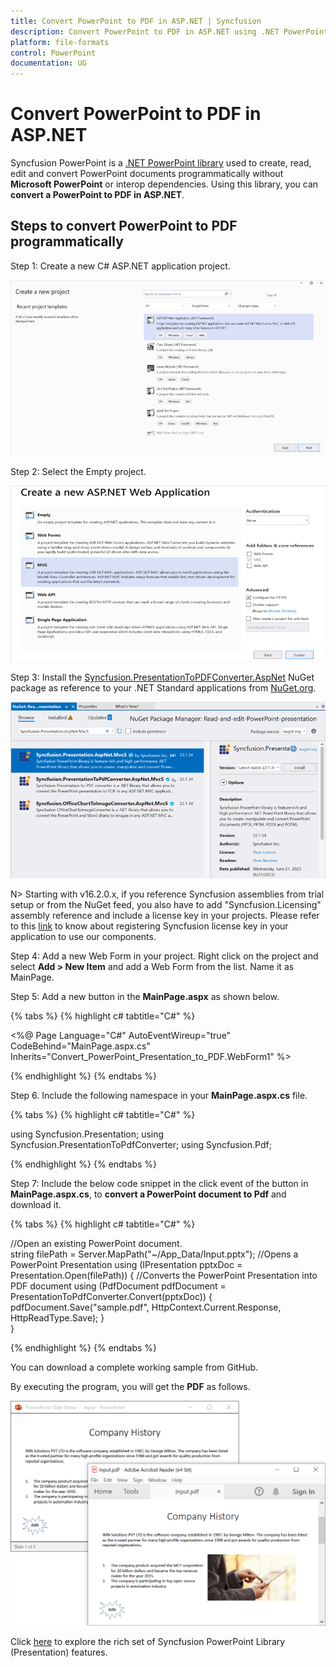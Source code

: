 ```yaml
---
title: Convert PowerPoint to PDF in ASP.NET | Syncfusion
description: Convert PowerPoint to PDF in ASP.NET using .NET PowerPoint library (Presentation) without Microsoft PowerPoint or interop dependencies.
platform: file-formats
control: PowerPoint
documentation: UG
---
```


# Convert PowerPoint to PDF in ASP.NET

Syncfusion PowerPoint is a [.NET PowerPoint library](https://www.syncfusion.com/document-processing/powerpoint-framework/net) used to create, read, edit and convert PowerPoint documents programmatically without **Microsoft PowerPoint** or interop dependencies. Using this library, you can **convert a PowerPoint to PDF in ASP.NET**.

## Steps to convert PowerPoint to PDF programmatically

Step 1: Create a new C# ASP.NET application project.

![Create ASP.NET MVC project](Workingwith_MVC/Project-Open-and-Save.png)

Step 2: Select the Empty project.

![Select MVC template](Workingwith_MVC/MVC-Open-and-Save.png)

Step 3: Install the [Syncfusion.PresentationToPDFConverter.AspNet](https://www.nuget.org/packages/Syncfusion.PresentationToPdfConverter.AspNet) NuGet package as reference to your .NET Standard applications from [NuGet.org](https://www.nuget.org/).

![Install Syncfusion.PresentationToPDFConverter.AspNet Nuget Package](Workingwith_MVC/Nuget-Open-and-Save.png)

N> Starting with v16.2.0.x, if you reference Syncfusion assemblies from trial setup or from the NuGet feed, you also have to add "Syncfusion.Licensing" assembly reference and include a license key in your projects. Please refer to this [link](https://help.syncfusion.com/common/essential-studio/licensing/overview) to know about registering Syncfusion license key in your application to use our components.

Step 4: Add a new Web Form in your project. Right click on the project and select **Add > New Item** and add a Web Form from the list. Name it as MainPage.

Step 5: Add a new button in the **MainPage.aspx** as shown below.

{% tabs %}
{% highlight c# tabtitle="C#" %}

<%@ Page Language="C#" AutoEventWireup="true" CodeBehind="MainPage.aspx.cs" Inherits="Convert_PowerPoint_Presentation_to_PDF.WebForm1" %>
<!DOCTYPE html>
<html xmlns="http://www.w3.org/1999/xhtml">
<head runat="server">
    <title></title>
</head>
<body>
    <form id="form1" runat="server">
        <div>
             <asp:Button ID="Button1" runat="server" Text="Convert PPTX to PDF" OnClick="OnButtonClicked" />
        </div>
    </form>
</body>
</html>

{% endhighlight %}
{% endtabs %}

Step 6. Include the following namespace in your **MainPage.aspx.cs** file.

{% tabs %}
{% highlight c# tabtitle="C#" %}

using Syncfusion.Presentation;
using Syncfusion.PresentationToPdfConverter;
using Syncfusion.Pdf;

{% endhighlight %}
{% endtabs %}

Step 7: Include the below code snippet in the click event of the button in **MainPage.aspx.cs**, to **convert a PowerPoint document to Pdf** and download it.

{% tabs %}
{% highlight c# tabtitle="C#" %}

//Open an existing PowerPoint document.        
string filePath = Server.MapPath("~/App_Data/Input.pptx");
//Opens a PowerPoint Presentation
using (IPresentation pptxDoc = Presentation.Open(filePath))
{
    //Converts the PowerPoint Presentation into PDF document
    using (PdfDocument pdfDocument = PresentationToPdfConverter.Convert(pptxDoc))
    {
        pdfDocument.Save("sample.pdf", HttpContext.Current.Response, HttpReadType.Save);
    }                   
} 

{% endhighlight %}
{% endtabs %}

You can download a complete working sample from GitHub.

By executing the program, you will get the **PDF** as follows.

![Converted PDF from PowerPoint in ASP.NET](PPTXtoPDF_images/Output_PowerPoint_Presentation_to-PDF.png)

Click [here](https://www.syncfusion.com/document-processing/powerpoint-framework/net) to explore the rich set of Syncfusion PowerPoint Library (Presentation) features.

